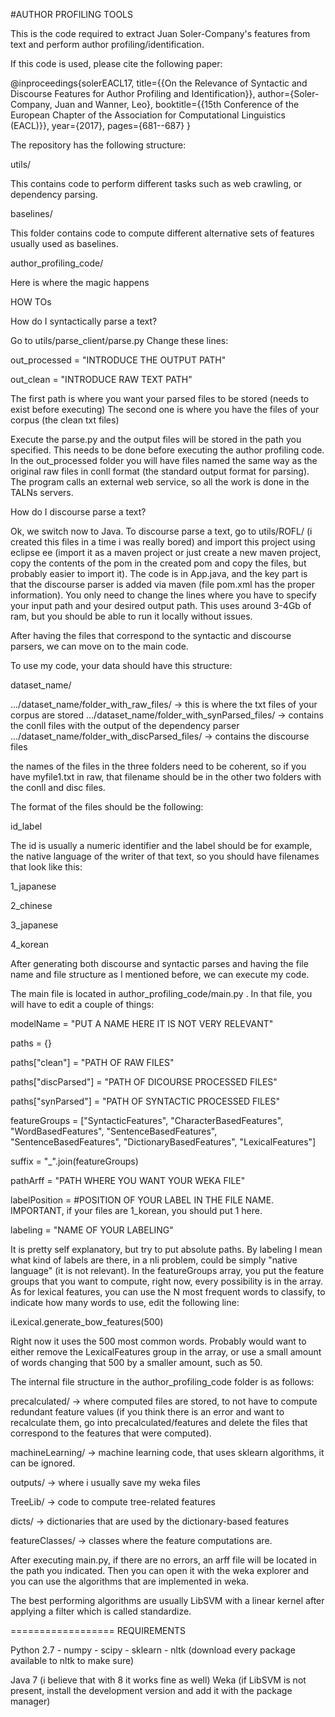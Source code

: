 #AUTHOR PROFILING TOOLS

This is the code required to extract Juan Soler-Company's features from text and perform author profiling/identification.

If this code is used, please cite the following paper:

@inproceedings{solerEACL17,
    title={{On the Relevance of Syntactic and Discourse Features for Author Profiling and Identification}},
    author={Soler-Company, Juan and Wanner, Leo},
    booktitle={{15th Conference of the European Chapter of the Association for Computational Linguistics (EACL)}},
    year={2017},
    pages={681--687}
}


The repository has the following structure:

utils/ 

This contains code to perform different tasks such as web crawling, or dependency parsing.

baselines/

This folder contains code to compute different alternative sets of features usually used as baselines.

author_profiling_code/

Here is where the magic happens

HOW TOs

How do I syntactically parse a text?

Go to utils/parse_client/parse.py
Change these lines:

out_processed = "INTRODUCE THE OUTPUT PATH"

out_clean = "INTRODUCE RAW TEXT PATH"

The first path is where you want your parsed files to be stored (needs to exist before executing)
The second one is where you have the files of your corpus (the clean txt files)

Execute the parse.py and the output files will be stored in the path you specified. This needs to be done before executing the author profiling code. In the out_processed folder you will have files named the same way as the original raw files in conll format (the standard output format for parsing). The program calls an external web service, so all the work is done in the TALNs servers.

How do I discourse parse a text?

Ok, we switch now to Java. To discourse parse a text, go to utils/ROFL/ (i created this files in a time i was really bored) and import this project using eclipse ee (import it as a maven project or just create a new maven project, copy the contents of the pom in the created pom and copy the files, but probably easier to import it). The code is in App.java, and the key part is that the discourse parser is added via maven (file pom.xml has the proper information). You only need to change the lines where you have to specify your input path and your desired output path. This uses around 3-4Gb of ram, but you should be able to run it locally without issues. 

After having the files that correspond to the syntactic and discourse parsers, we can move on to the main code.

To use my code, your data should have this structure:

dataset_name/

.../dataset_name/folder_with_raw_files/ -> this is where the txt files of your corpus are stored
.../dataset_name/folder_with_synParsed_files/ -> contains the conll files with the output of the dependency parser
.../dataset_name/folder_with_discParsed_files/ -> contains the discourse files

the names of the files in the three folders need to be coherent, so if you have myfile1.txt in raw, that filename should be in the other two folders with the conll and disc files.

The format of the files should be the following:

id_label

The id is usually a numeric identifier and the label should be for example, the native language of the writer of that text, so you should have filenames that look like this:

1_japanese

2_chinese

3_japanese

4_korean

After generating both discourse and syntactic parses and having the file name and file structure as I mentioned before, we can execute my code.

The main file is located in author_profiling_code/main.py . In that file, you will have to edit a couple of things:

modelName = "PUT A NAME HERE IT IS NOT VERY RELEVANT"

paths = {}

paths["clean"] = "PATH OF RAW FILES"

paths["discParsed"] = "PATH OF DICOURSE PROCESSED FILES"

paths["synParsed"] = "PATH OF SYNTACTIC PROCESSED FILES"


featureGroups = ["SyntacticFeatures", "CharacterBasedFeatures", "WordBasedFeatures", "SentenceBasedFeatures", "SentenceBasedFeatures", "DictionaryBasedFeatures", "LexicalFeatures"]

suffix = "_".join(featureGroups)

pathArff = "PATH WHERE YOU WANT YOUR WEKA FILE"

labelPosition = #POSITION OF YOUR LABEL IN THE FILE NAME. IMPORTANT, if your files are 1_korean, you should put 1 here.

labeling = "NAME OF YOUR LABELING"

It is pretty self explanatory, but try to put absolute paths. By labeling I mean what kind of labels are there, in a nli problem, could be simply "native language" (it is not relevant). 
In the featureGroups array, you put the feature groups that you want to compute, right now, every possibility is in the array. As for lexical features, you can use the N most frequent words to classify, to indicate how many words to use, edit the following line: 

iLexical.generate_bow_features(500)

Right now it uses the 500 most common words. Probably would want to either remove the LexicalFeatures group in the array, or use a small amount of words changing that 500 by a smaller amount, such as 50.

The internal file structure in the author_profiling_code folder is as follows:

precalculated/ -> where computed files are stored, to not have to compute redundant feature values (if you think there is an error and want to recalculate them, go into precalculated/features and delete the files that correspond to the features that were computed).

machineLearning/ -> machine learning code, that uses sklearn algorithms, it can be ignored.

outputs/ -> where i usually save my weka files

TreeLib/ -> code to compute tree-related features

dicts/ -> dictionaries that are used by the dictionary-based features

featureClasses/ -> classes where the feature computations are.

After executing main.py, if there are no errors, an arff file will be located in the path you indicated. Then you can open it with the weka explorer and you can use the algorithms that are implemented in weka.

The best performing algorithms are usually LibSVM with a linear kernel after applying a filter which is called standardize.

==================
REQUIREMENTS

Python 2.7
	- numpy
	- scipy
	- sklearn
	- nltk (download every package available to nltk to make sure)

Java 7 (i believe that with 8 it works fine as well)
Weka (if LibSVM is not present, install the development version and add it with the package manager)
